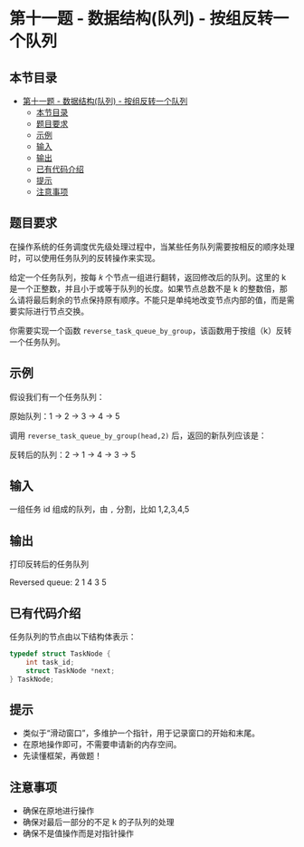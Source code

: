 # 第十一题 - 数据结构(队列) - 按组反转一个队列

## 本节目录

- [第十一题 - 数据结构(队列) - 按组反转一个队列](#第十一题---数据结构队列---按组反转一个队列)
  - [本节目录](#本节目录)
  - [题目要求](#题目要求)
  - [示例](#示例)
  - [输入](#输入)
  - [输出](#输出)
  - [已有代码介绍](#已有代码介绍)
  - [提示](#提示)
  - [注意事项](#注意事项)

## 题目要求

在操作系统的任务调度优先级处理过程中，当某些任务队列需要按相反的顺序处理时，可以使用任务队列的反转操作来实现。

给定一个任务队列，按每 𝑘 个节点一组进行翻转，返回修改后的队列。这里的 k 是一个正整数，并且小于或等于队列的长度。如果节点总数不是 k 的整数倍，那么请将最后剩余的节点保持原有顺序。不能只是单纯地改变节点内部的值，而是需要实际进行节点交换。

你需要实现一个函数 `reverse_task_queue_by_group`，该函数用于按组（k）反转一个任务队列。

## 示例

假设我们有一个任务队列：

原始队列：1 -> 2 -> 3 -> 4 -> 5

调用 `reverse_task_queue_by_group(head,2)` 后，返回的新队列应该是：

反转后的队列：2 -> 1 -> 4 -> 3 -> 5

## 输入

一组任务 id 组成的队列，由 `,` 分割，比如 1,2,3,4,5

## 输出

打印反转后的任务队列

Reversed queue: 2 1 4 3 5

## 已有代码介绍

任务队列的节点由以下结构体表示：

```c
typedef struct TaskNode {
    int task_id;
    struct TaskNode *next;
} TaskNode;
```

## 提示

- 类似于“滑动窗口”，多维护一个指针，用于记录窗口的开始和末尾。
- 在原地操作即可，不需要申请新的内存空间。
- 先读懂框架，再做题！

## 注意事项

- 确保在原地进行操作
- 确保对最后一部分的不足 k 的子队列的处理
- 确保不是值操作而是对指针操作
